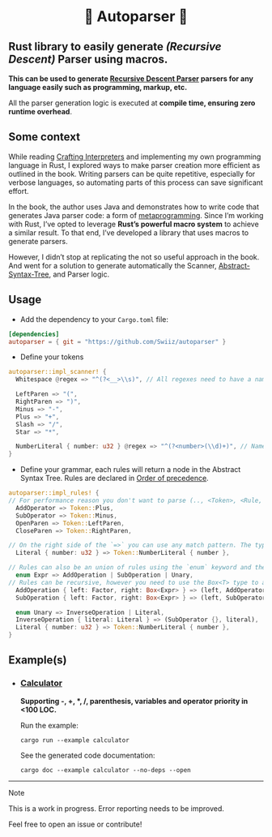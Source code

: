 <h1 align=center>🤖 Autoparser 💬</h1>

## Rust library to easily generate *(Recursive Descent)* Parser using macros.

**This can be used to generate [Recursive Descent Parser](https://en.wikipedia.org/wiki/Recursive_descent_parser) parsers for any language easily such as programming, markup, etc.**

All the parser generation logic is executed at **compile time, ensuring zero runtime overhead**.

## Some context

While reading [Crafting Interpreters](craftinginterpreters.com) and implementing my own programming language in Rust, I explored ways to make parser creation more efficient as outlined in the book. Writing parsers can be quite repetitive, especially for verbose languages, so automating parts of this process can save significant effort.

In the book, the author uses Java and demonstrates how to write code that generates Java parser code: a form of [metaprogramming](https://en.wikipedia.org/wiki/Metaprogramming#:~:text=Metaprogramming%20is%20a%20computer%20programming,even%20modify%20itself%2C%20while%20running.). Since I’m working with Rust, I’ve opted to leverage **Rust’s powerful macro system** to achieve a similar result. To that end, I’ve developed a library that uses macros to generate parsers.

However, I didn’t stop at replicating the not so useful approach in the book. And went for a solution to generate automatically the Scanner, [Abstract-Syntax-Tree](https://en.wikipedia.org/wiki/Abstract_syntax_tree), and Parser logic.

## Usage

- Add the dependency to your `Cargo.toml` file:
```toml
[dependencies]
autoparser = { git = "https://github.com/Swiiz/autoparser" }
```

- Define your tokens
```rust
autoparser::impl_scanner! {
  Whitespace @regex => "^(?<__>\\s)", // All regexes need to have a named capture group.

  LeftParen => "(",
  RightParen => ")",
  Minus => "-",
  Plus => "+",
  Slash => "/",
  Star => "*",

  NumberLiteral { number: u32 } @regex => "^(?<number>(\\d)+)", // Named capture group can be used as data in Token.
}
```

- Define your grammar, each rules will return a node in the Abstract Syntax Tree. Rules are declared in [Order of precedence](https://en.wikipedia.org/wiki/Order_of_operations).
```rust
autoparser::impl_rules! {
// For performance reason you don't want to parse (.., <Token>, <Rule, ..) as the Rule. The parser an stop at the first mismatch if you only use Rules : (.., <TokenRule>, <Rule>, ..)
  AddOperator => Token::Plus, 
  SubOperator => Token::Minus,
  OpenParen => Token::LeftParen,
  CloseParen => Token::RightParen,

// On the right side of the `=>` you can use any match pattern. The type of your pattern will be the parsed. Then your match pattern will be tested. You can use @, if and more... for data manipulation, any name defined in the match will be used to construct the token.
  Literal { number: u32 } => Token::NumberLiteral { number },

// Rules can also be an union of rules using the `enum` keyword and the `|` operator.
  enum Expr => AddOperation | SubOperation | Unary,
// Rules can be recursive, however you need to use the Box<T> type to avoid infinite ast node size.
  AddOperation { left: Factor, right: Box<Expr> } => (left, AddOperator {}, right),
  SubOperation { left: Factor, right: Box<Expr> } => (left, SubOperator {}, right),

  enum Unary => InverseOperation | Literal,
  InverseOperation { literal: Literal } => (SubOperator {}, literal),
  Literal { number: u32 } => Token::NumberLiteral { number },
}
```	

## Example(s)

- ### [Calculator](https://github.com/Swiiz/autoparser/tree/main/examples/calculator)
  **Supporting -, +, \*, /, parenthesis, variables and operator priority in <100 LOC.**

  Run the example:
  ```
  cargo run --example calculator
  ```
  See the generated code documentation:
  ```
  cargo doc --example calculator --no-deps --open 
  ```

****************************

> [!NOTE]
> This is a work in progress. Error reporting needs to be improved.
> 
> Feel free to open an issue or contribute!